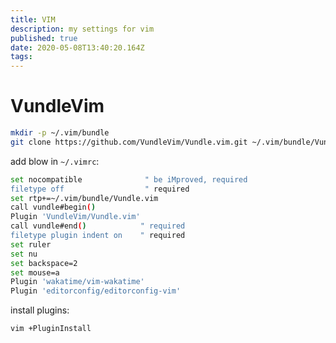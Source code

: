 ```yaml
---
title: VIM
description: my settings for vim
published: true
date: 2020-05-08T13:40:20.164Z
tags: 
---
```


# VundleVim

```bash
mkdir -p ~/.vim/bundle
git clone https://github.com/VundleVim/Vundle.vim.git ~/.vim/bundle/Vundle.vim
```

add blow in `~/.vimrc`:

```bash
set nocompatible              " be iMproved, required
filetype off                  " required
set rtp+=~/.vim/bundle/Vundle.vim
call vundle#begin()
Plugin 'VundleVim/Vundle.vim'
call vundle#end()            " required
filetype plugin indent on    " required
set ruler
set nu
set backspace=2
set mouse=a
Plugin 'wakatime/vim-wakatime'
Plugin 'editorconfig/editorconfig-vim'
```

install plugins:

```bash
vim +PluginInstall
```